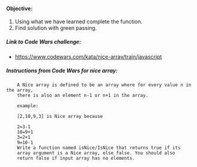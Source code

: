 #### Objective:
1. Using what we have learned complete the function.
2. Find solution with green passing.

##### Link to Code Wars challenge:
* https://www.codewars.com/kata/nice-array/train/javascript

##### Instructions from Code Wars for nice array:
        A Nice array is defined to be an array where for every value n in the array,
        there is also an element n-1 or n+1 in the array.

        example:

        [2,10,9,3] is Nice array because

        2=3-1
        10=9+1
        3=2+1
        9=10-1
        Write a function named isNice/IsNice that returns true if its
        array argument is a Nice array, else false. You should also
        return false if input array has no elements.
